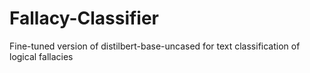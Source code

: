 # Fallacy-Classifier
Fine-tuned version of distilbert-base-uncased for text classification of logical fallacies
